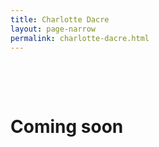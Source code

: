 ```yaml
---
title: Charlotte Dacre
layout: page-narrow
permalink: charlotte-dacre.html
---
```


&nbsp;

&nbsp;

# Coming soon